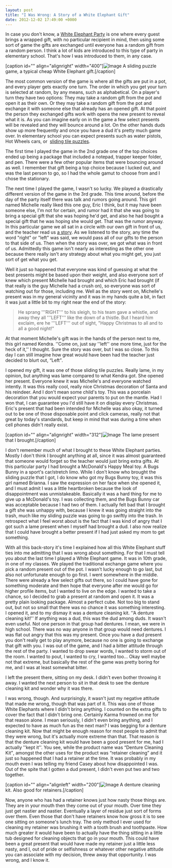 ```yaml
---
layout: post
title: "I Was Wrong: A Story of a White Elephant Gift"
date: 2012-12-02 17:49:00 +0000
---
```

In case you don't know, a <a href="http://en.wikipedia.org/wiki/White_elephant_gift_exchange">White Elephant Party</a> is one where every guest brings a wrapped gift, with no particular recipient in mind, then using some sort of game the gifts are exchanged until everyone has a random gift from a random person. I think a lot of kids are introduced to this type of party in elementary school. That's how I was introduced to them, in any case.

[caption id="" align="alignright" width="400"]![Image](/https://www.jackeverett.com/rc_files/s/l/slidingpuzzle.JPG) A sliding puzzle game, a typical cheap White Elephant gift.[/caption]

The most common version of the game is where all the gifts are put in a pot, and every player gets exactly one turn. The order in which you get your turn is selected at random, by any means, such as alphabetical. On a player's turn they have two options: They may take a random gift from the pot and open it as their own. Or they may take a random gift from the pot and exchange it with someone else that already has an opened gift. At that point the person they exchanged gifts work with opens the new present to reveal what it is. As you can imagine early on in the game a few select presents will be revealed and they will bounce around a lot. On the other hands duds show up more frequently and once you have a dud it's pretty much game over. In elementary school you can expect presents such as water pistols, Hot Wheels cars, or  <a href="http://en.wikipedia.org/wiki/Sliding_puzzle">sliding tile puzzles</a>.

The first time I played the game in the 2nd grade one of the top choices ended up being a package that included a notepad, trapper keeper folder, and pen. There were a few other popular items that were bouncing around as well. I remember that gift being a top choice because I lucked out, and was the last person to go, so I had the whole gamut to choose from and I chose the stationary.

The next time I played the game, I wasn't so lucky. We played a drastically different version of the game in the 3rd grade. This time around, before the day of the party itself there was talk and rumors going around. This girl named Michelle really liked this one guy, Eric I think, but it may have been someone else, I'm not for certain, and rumor had it that she was going to bring a special gift that she was hoping he'd get, and also he had bought a special gift that he was hoping she would get. That was the rumor anyway. In this particular game we all sat in a circle with our own gift in front of us, and the teacher read us <a href="http://www.santalady.com/xmasgame/lftrt.html">a story</a>. As we listened to the story, any time the word "right" or "left" was said, we would pass all of our gifts to the person to that side of us. Then when the story was over, we got what was in front of us. Admittedly this game isn't nearly as interesting as the other one because there really isn't any strategy about what you might get, you just sort of get what you get.

Well it just so happened that everyone was kind of guessing at what the best presents might be based upon their weight, and also everyone sort of knew which present Michelle had brought and which Eric had brought (if that really is the guy Michelle had a crush on), so everyone was sort of watching out for those, including me. Well as the story went on, Michelle's present was in my general vicinity and it was in my hands quite a bit, in fact it was just a little bit to my right near the end of the story:
<blockquote>He sprang '''RIGHT''' to his sleigh, to his team gave a whistle,
and away they all '''LEFT''' like the down of a thistle.
But I heard him exclaim, ere he '''LEFT''' out of sight,
"Happy Christmas to all and to all a good night!"</blockquote>
At that moment Michelle's gift was in the hands of the person next to me, this girl named Kendra. ''Come on, just say ''left'' one more time, just for the heck of it,'' I thought. Sure the story was over, but I was so close. To this day I can still imagine how great would have been had the teacher just decided to blurt out, <q>Left</q>.

I opened my gift, it was one of those sliding tile puzzles. Really lame, in my opinion, but anything was lame compared to what Kendra got. She opened her present. Everyone knew it was Michelle's and everyone watched intently. It was this really cool, really nice Christmas decoration of Santa and his reindeer. And I don't mean some child's toy. This was a porcelain decoration that you would expect your parents to put on the mantle. Had I won that, I can guarantee you I'd still have it on display every Christmas. Eric's present that had been intended for Michelle was also okay, it turned out to be one of those disposable point and click cameras, really not that great by today's standards, but keep in mind that was during a time when cell phones didn't really exist.

[caption id="" align="alignright" width="312"]![Image](/https://www.jackeverett.com/rc_files/b/b/bbunnycar2.JPG) The lame present that I brought.[/caption]

I don't remember much of what I brought to these White Elephant parties. Mostly I don't think I brought anything at all, since it was almost guaranteed that someone would forget so the teacher would just bring extra gifts. At this particular party I had brought a McDonald's Happy Meal toy. A Bugs Bunny in a sport's car/stretch limo. While I don't know who brought the sliding puzzle that I got, I do know who got my Bugs Bunny toy, it was this girl named Brianna. I saw the expression on her face when she opened it, and I must admit I was a little heartbroken because the look of disappointment was unmistakeable. Basically it was a hard thing for me to give up a McDonald's toy. I was collecting them, and the Bugs Bunny car was acceptable because I had two of them. I actually felt bad that I brought a gift she was unhappy with, because I knew it was going straight into the trash, much like my sliding puzzle was going to go swiftly into the trash. In retrospect what I feel worst about is the fact that I was kind of angry that I got such a lame present when I myself had brought a dud. I also now realize that I could have brought a better present if I had just asked my mom to get something.

With all this back-story it's time I explained how all this White Elephant stuff ties into me admitting that I was wrong about something. For that I must tell you about the last time I played a White Elephant game. It was in 10th grade, in one of my classes. We played the traditional exchange game where you pick a random present out of the pot. I wasn't lucky enough to go last, but also not unfortunate enough to go first. I went somewhere in the middle. There were already a few select gifts out there, so I could have gone for something moderate and then hope that everyone after me would go for higher profile items, but I wanted to live on the edge. I wanted to take a chance, so I decided to grab a present at random and open it. It was a pretty plain looking package. Almost a perfect cube. Not too big to stand out, but not so small that there was no chance it was something interesting. I opened it, and to my dismay it was a denture cleaning kit. ''A denture cleaning kit!'' If anything was a dud, this was the dud among duds. It wasn't even useful. Not one person in that group had dentures. I mean, we were in high school. There was no way anyone in that group would need dentures. I was flat out angry that this was my present. Once you have a dud present you don't really get to play anymore, because no one is going to exchange that gift with you. I was out of the game, and I had a bitter attitude through the rest of the party. I wanted to drop swear words, I wanted to storm out of the room. I wanted to pout, I wanted to cry, I wanted too... Okay well maybe not that extreme, but basically the rest of the game was pretty boring for me, and I was at least somewhat bitter.

I left the present there, sitting on my desk. I didn't even bother throwing it away. I wanted the next person to sit in that desk to see the denture cleaning kit and wonder why it was there.

I was wrong, though. And surprisingly, it wasn't just my negative attitude that made me wrong, though that was part of it. This was one of those White Elephants where I didn't bring anything. I counted on the extra gifts to cover the fact that I didn't bring one. Certainly Karma frowned on me for that reason alone. I mean seriously, I didn't even bring anything, and I expected to have as much fun as the next man? I was begging for a denture cleaning kit. Now that might be enough reason for most people to admit that they were wrong, but it's actually more extreme than that. That reason is that the denture cleaning kit would have been a good present for me, had I actually ''kept it''. You see, while the product name was <q>Denture Cleaning Kit</q>, amongst the other uses for the product was <q>retainer cleaning</q> and it just so happened that I had a retainer at the time. It was probably in my mouth even I was telling my friend Casey about how disappointed I was. Out of the spite that I gotten a dud present, I didn't even put two and two together.

[caption id="" align="alignleft" width="200"]![Image](/https://www.jackeverett.com/rc_files/s/e/seabond.JPG) A denture cleaning kit. Also good for retainers.[/caption]

Now, anyone who has had a retainer knows just how nasty those things are. They are in your mouth then they come out of your mouth. Over time they just get nastier and nastier. Eventually a layer of residue just sort of forms over them. Even those that don't have retainers know how gross it is to see one sitting on someone's lunch tray. The only method I ever used for cleaning my retainer was brushing it with a tooth brush and toothpaste. How much greater it would have been to actually have the thing sitting in a little tub designed for cleaning objects that go in your mouth. This could have been a great present that would have made my retainer just a little less nasty, and I, out of pride or selfishness or whatever other negative attitude you can associate with my decision, threw away that opportunity. I was wrong, and I know it.
